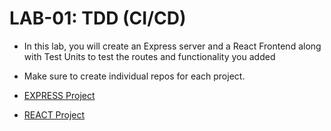 # LAB-01: TDD (CI/CD)

- In this lab, you will create an Express server and a React Frontend along with Test Units to test the routes and functionality you added

- Make sure to create individual repos for each project.

- [EXPRESS Project](./express.md)

- [REACT Project](./react.md)
